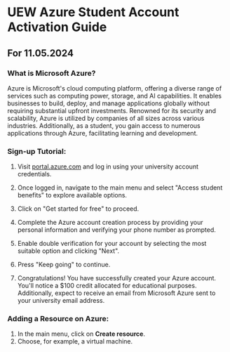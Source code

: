# UEW Azure Student Account Activation Guide

## For 11.05.2024

### What is Microsoft Azure?

Azure is Microsoft's cloud computing platform, offering a diverse range of services such as computing power, storage, and AI capabilities. It enables businesses to build, deploy, and manage applications globally without requiring substantial upfront investments. Renowned for its security and scalability, Azure is utilized by companies of all sizes across various industries. Additionally, as a student, you gain access to numerous applications through Azure, facilitating learning and development.

### Sign-up Tutorial:

1. Visit [portal.azure.com](https://portal.azure.com) and log in using your university account credentials.
   
2. Once logged in, navigate to the main menu and select "Access student benefits" to explore available options.

3. Click on "Get started for free" to proceed.
   
4. Complete the Azure account creation process by providing your personal information and verifying your phone number as prompted.
   
5. Enable double verification for your account by selecting the most suitable option and clicking "Next".   

6. Press "Keep going" to continue.
   
7. Congratulations! You have successfully created your Azure account. You'll notice a $100 credit allocated for educational purposes. Additionally, expect to receive an email from Microsoft Azure sent to your university email address.

### Adding a Resource on Azure:

1. In the main menu, click on **Create resource**.
2. Choose, for example, a virtual machine.